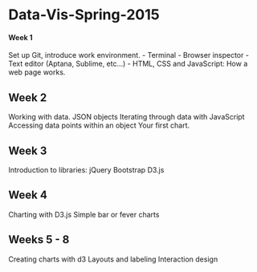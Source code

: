 # Data-Vis-Spring-2015

#### Week 1
Set up Git, introduce work environment.
	- Terminal
	- Browser inspector
	- Text editor (Aptana, Sublime, etc…)
	- HTML, CSS and JavaScript: How a web page works.

## Week 2
Working with data.
	JSON objects
	Iterating through data with JavaScript
	Accessing data points within an object
	Your first chart.

## Week 3
Introduction to libraries:
	jQuery
	Bootstrap
	D3.js

## Week 4
Charting with D3.js
	Simple bar or fever charts

## Weeks 5 - 8
Creating charts with d3
Layouts and labeling
Interaction design
